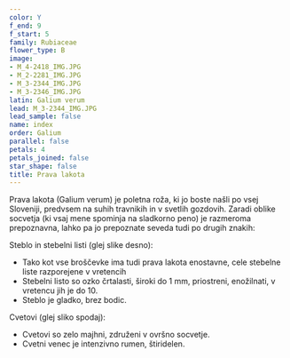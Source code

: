 ```yaml
---
color: Y
f_end: 9
f_start: 5
family: Rubiaceae
flower_type: B
image:
- M_4-2418_IMG.JPG
- M_2-2281_IMG.JPG
- M_3-2344_IMG.JPG
- M_3-2346_IMG.JPG
latin: Galium verum
lead: M_3-2344_IMG.JPG
lead_sample: false
name: index
order: Galium
parallel: false
petals: 4
petals_joined: false
star_shape: false
title: Prava lakota
---
```

Prava lakota (Galium verum) je poletna roža, ki jo boste našli po vsej Sloveniji, predvsem na suhih travnikih in v svetlih gozdovih. Zaradi oblike socvetja (ki vsaj mene spominja na sladkorno peno) je razmeroma prepoznavna, lahko pa jo prepoznate seveda tudi po drugih znakih:

Steblo in stebelni listi (glej slike desno):

-   Tako kot vse broščevke ima tudi prava lakota enostavne, cele stebelne liste razporejene v vretencih
-   Stebelni listo so ozko črtalasti, široki do 1 mm, priostreni, enožilnati, v vretencu jih je do 10.
-   Steblo je gladko, brez bodic.

Cvetovi (glej sliko spodaj):

-   Cvetovi so zelo majhni, združeni v ovršno socvetje.
-   Cvetni venec je intenzivno rumen, štiridelen.
